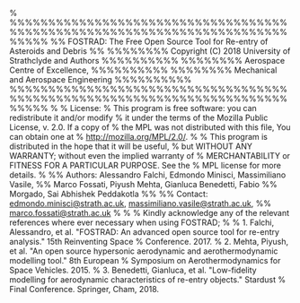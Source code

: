 %
%%%%%%%%%%%%%%%%%%%%%%%%%%%%%%%%%%%%%%%%%%%%%%%%%%%%%%%%%%%%%%%%%%%%%%%%%%%%%
%% FOSTRAD: The Free Open Source Tool for Re-entry of Asteroids and Debris %%
%%%%%%%%  Copyright (C) 2018 University of Strathclyde and Authors %%%%%%%%%%
%%%%%%%%             Aerospace Centre of Excellence,               %%%%%%%%%%
%%%%%%%%           Mechanical and Aerospace Engineering            %%%%%%%%%%
%%%%%%%%%%%%%%%%%%%%%%%%%%%%%%%%%%%%%%%%%%%%%%%%%%%%%%%%%%%%%%%%%%%%%%%%%%%%%
%
% License:
%    This program is free software: you can redistribute it and/or modify
%    it under the terms of the Mozilla Public License, v. 2.0. If a copy of
%    the MPL was not distributed with this file, You can obtain one at
%    http://mozilla.org/MPL/2.0/.
%
%    This program is distributed in the hope that it will be useful,
%    but WITHOUT ANY WARRANTY; without even the implied warranty of
%    MERCHANTABILITY or FITNESS FOR A PARTICULAR PURPOSE. See the
%    MPL license for more details.
%
%% Authors: Alessandro Falchi, Edmondo Minisci, Massimiliano Vasile,
%%          Marco Fossati, Piyush Mehta, Gianluca Benedetti, Fabio
%%          Morgado, Sai Abhishek Peddakotla
%%
%% Contact: edmondo.minisci@strath.ac.uk, massimiliano.vasile@strath.ac.uk,
%%          marco.fossati@strath.ac.uk
%
%
% Kindly acknowledge any of the relevant references where ever necessary when using FOSTRAD; 
%
%   1. Falchi, Alessandro, et al. "FOSTRAD: An advanced open source tool for re-entry analysis." 15th Reinventing Space 
%   Conference. 2017.
%   2. Mehta, Piyush, et al. "An open source hypersonic aerodynamic and aerothermodynamic modelling tool." 8th European 
%   Symposium on Aerothermodynamics for Space Vehicles. 2015.
%   3. Benedetti, Gianluca, et al. "Low-fidelity modelling for aerodynamic characteristics of re-entry objects." Stardust 
%   Final Conference. Springer, Cham, 2018.

